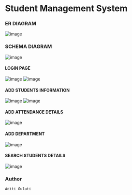 # Student Management System
### ER DIAGRAM
![image](https://user-images.githubusercontent.com/83702433/210131198-b8df69af-758f-420c-91b0-843c62b47b03.png)
### SCHEMA DIAGRAM
![image](https://user-images.githubusercontent.com/83702433/210131204-c4350048-998e-4fc0-836c-8ad44ec2f672.png)

#### LOGIN PAGE
![image](https://user-images.githubusercontent.com/83702433/210131138-9f703028-3436-4f12-8f4c-9e2a0d293545.png)
![image](https://user-images.githubusercontent.com/83702433/210131149-848715be-2c8c-4215-94fa-12fc1df3fda1.png)

#### ADD STUDENTS INFORMATION
![image](https://user-images.githubusercontent.com/83702433/210131155-90765af6-51c0-41bb-bbde-51d007216840.png)
![image](https://user-images.githubusercontent.com/83702433/210131157-ed9f925e-2e41-4e82-b389-eebbd07dada1.png)

#### ADD ATTENDANCE DETAILS 
![image](https://user-images.githubusercontent.com/83702433/210131162-0c182e99-fe84-492f-bd31-987a5007ec16.png)

#### ADD DEPARTMENT
![image](https://user-images.githubusercontent.com/83702433/210131171-8be71cd6-7005-4949-af3c-d096d60096f6.png)

#### SEARCH STUDENTS DETAILS
![image](https://user-images.githubusercontent.com/83702433/210131178-fb6dabbb-62ef-4dd2-925f-7ae34393f33b.png)

### Author 
```
Aditi Gulati
```
